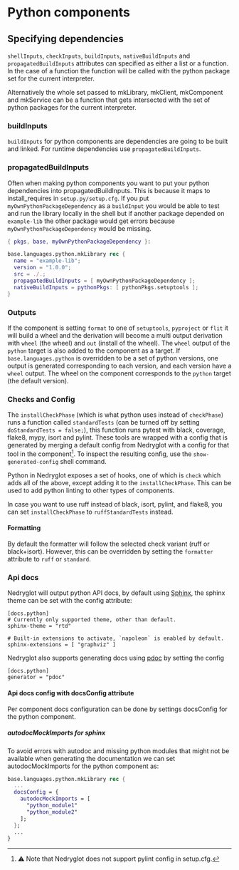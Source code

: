 # Python components

## Specifying dependencies

`shellInputs`, `checkInputs`, `buildInputs`, `nativeBuildInputs` and
`propagatedBuildInputs` attributes can specified as either a list or a
function. In the case of a function the function will be called with
the python package set for the current interpreter.

Alternatively the whole set passed to mkLibrary, mkClient, mkComponent
and mkService can be a function that gets intersected with the set of
python packages for the current interpreter.

### buildInputs
`buildInputs` for python components are dependencies are going to be built and
linked. For runtime dependencies use `propagatedBuildInputs`.

### propagatedBuildInputs

Often when making python components you want to put your python dependencies
into propagatedBuildInputs. This is because it maps to install_requires in
`setup.py/setup.cfg`. If you put `myOwnPythonPackageDependency` as a
`buildInput` you would be able to test and run the library locally in the shell
but if another package depended on `example-lib` the other package would get
errors because `myOwnPythonPackageDependency` would be missing.

```nix
{ pkgs, base, myOwnPythonPackageDependency }:

base.languages.python.mkLibrary rec {
  name = "example-lib";
  version = "1.0.0";
  src = ./.;
  propagatedBuildInputs = [ myOwnPythonPackageDependency ];
  nativeBuildInputs = pythonPkgs: [ pythonPkgs.setuptools ];
}
```

### Outputs
If the component is setting `format` to one of `setuptools`, `pyproject` or
`flit` it will build a wheel and the derivation will become a multi output
derivation with `wheel` (the wheel) and `out` (install of the wheel). The
`wheel` output of the `python` target is also added to the component as a
target. If `base.languages.python` is overridden to be a set of python versions,
one output is generated corresponding to each version, and each version have a
`wheel` output. The wheel on the component corresponds to the `python` target
(the default version).


### Checks and Config
The `installCheckPhase` (which is what python uses instead of `checkPhase`) runs
a function called `standardTests` (can be turned off by setting
`doStandardTests = false;`), this function runs pytest with black, coverage,
flake8, mypy, isort and pylint. These tools are wrapped with a config that is
generated by merging a default config from Nedryglot with a config for that tool
in the component[^pylint]. To inspect the resulting config, use the
`show-generated-config` shell command. 

Python in Nedryglot exposes a set of hooks, one of which is `check` which adds
all of the above, except adding it to the `installCheckPhase`. This can be used
to add python linting to other types of components.

[^pylint]: ⚠️ Note that Nedryglot does not support pylint config in setup.cfg.

In case you want to use ruff instead of black, isort, pylint, and
flake8, you can set `installCheckPhase` to `ruffStandardTests`
instead.

#### Formatting

By default the formatter will follow the selected check variant (ruff
or black+isort). However, this can be overridden by setting the
`formatter` attribute to `ruff` or `standard`.


### Api docs
Nedryglot will output python API docs, by default using
[Sphinx](https://www.sphinx-doc.org/), the sphinx theme can be set with the
config attribute:
```
[docs.python]
# Currently only supported theme, other than default.
sphinx-theme = "rtd"

# Built-in extensions to activate, `napoleon` is enabled by default.
sphinx-extensions = [ "graphviz" ]
```

Nedryglot also supports generating docs using [pdoc](https://pdoc.dev/) by
setting the config
```
[docs.python]
generator = "pdoc"
```

#### Api docs config with docsConfig attribute

Per component docs configuration can be done by settings docsConfig for the python
component.

##### autodocMockImports for sphinx

To avoid errors with autodoc and missing python modules that might not be available
when generating the documentation we can set autodocMockImports for the python component as:

```nix
base.languages.python.mkLibrary rec {
  ...
  docsConfig = {
    autodocMockImports = [
      "python_module1"
      "python_module2"
    ];
  };
  ...
}
```
